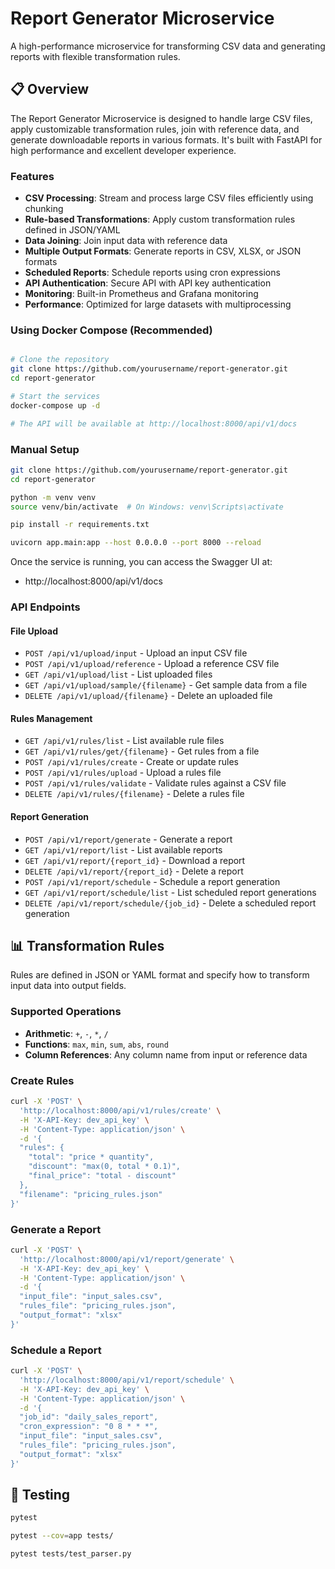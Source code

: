 # Report Generator Microservice

A high-performance microservice for transforming CSV data and generating reports with flexible transformation rules.

## 📋 Overview

The Report Generator Microservice is designed to handle large CSV files, apply customizable transformation rules, join with reference data, and generate downloadable reports in various formats. It's built with FastAPI for high performance and excellent developer experience.

### Features

- **CSV Processing**: Stream and process large CSV files efficiently using chunking
- **Rule-based Transformations**: Apply custom transformation rules defined in JSON/YAML
- **Data Joining**: Join input data with reference data
- **Multiple Output Formats**: Generate reports in CSV, XLSX, or JSON formats
- **Scheduled Reports**: Schedule reports using cron expressions
- **API Authentication**: Secure API with API key authentication
- **Monitoring**: Built-in Prometheus and Grafana monitoring
- **Performance**: Optimized for large datasets with multiprocessing

### Using Docker Compose (Recommended)

```bash

# Clone the repository
git clone https://github.com/yourusername/report-generator.git
cd report-generator

# Start the services
docker-compose up -d

# The API will be available at http://localhost:8000/api/v1/docs
```

### Manual Setup

```bash
git clone https://github.com/yourusername/report-generator.git
cd report-generator

python -m venv venv
source venv/bin/activate  # On Windows: venv\Scripts\activate

pip install -r requirements.txt

uvicorn app.main:app --host 0.0.0.0 --port 8000 --reload
```
Once the service is running, you can access the Swagger UI at:
- http://localhost:8000/api/v1/docs

### API Endpoints

#### File Upload

- `POST /api/v1/upload/input` - Upload an input CSV file
- `POST /api/v1/upload/reference` - Upload a reference CSV file
- `GET /api/v1/upload/list` - List uploaded files
- `GET /api/v1/upload/sample/{filename}` - Get sample data from a file
- `DELETE /api/v1/upload/{filename}` - Delete an uploaded file

#### Rules Management

- `GET /api/v1/rules/list` - List available rule files
- `GET /api/v1/rules/get/{filename}` - Get rules from a file
- `POST /api/v1/rules/create` - Create or update rules
- `POST /api/v1/rules/upload` - Upload a rules file
- `POST /api/v1/rules/validate` - Validate rules against a CSV file
- `DELETE /api/v1/rules/{filename}` - Delete a rules file

#### Report Generation

- `POST /api/v1/report/generate` - Generate a report
- `GET /api/v1/report/list` - List available reports
- `GET /api/v1/report/{report_id}` - Download a report
- `DELETE /api/v1/report/{report_id}` - Delete a report
- `POST /api/v1/report/schedule` - Schedule a report generation
- `GET /api/v1/report/schedule/list` - List scheduled report generations
- `DELETE /api/v1/report/schedule/{job_id}` - Delete a scheduled report generation

## 📊 Transformation Rules

Rules are defined in JSON or YAML format and specify how to transform input data into output fields.

### Supported Operations

- **Arithmetic**: `+`, `-`, `*`, `/`
- **Functions**: `max`, `min`, `sum`, `abs`, `round`
- **Column References**: Any column name from input or reference data

### Create Rules

```bash
curl -X 'POST' \
  'http://localhost:8000/api/v1/rules/create' \
  -H 'X-API-Key: dev_api_key' \
  -H 'Content-Type: application/json' \
  -d '{
  "rules": {
    "total": "price * quantity",
    "discount": "max(0, total * 0.1)",
    "final_price": "total - discount"
  },
  "filename": "pricing_rules.json"
}'
```

### Generate a Report

```bash
curl -X 'POST' \
  'http://localhost:8000/api/v1/report/generate' \
  -H 'X-API-Key: dev_api_key' \
  -H 'Content-Type: application/json' \
  -d '{
  "input_file": "input_sales.csv",
  "rules_file": "pricing_rules.json",
  "output_format": "xlsx"
}'
```

### Schedule a Report

```bash
curl -X 'POST' \
  'http://localhost:8000/api/v1/report/schedule' \
  -H 'X-API-Key: dev_api_key' \
  -H 'Content-Type: application/json' \
  -d '{
  "job_id": "daily_sales_report",
  "cron_expression": "0 8 * * *",
  "input_file": "input_sales.csv",
  "rules_file": "pricing_rules.json",
  "output_format": "xlsx"
}'
```

## 🧪 Testing

```bash
pytest

pytest --cov=app tests/

pytest tests/test_parser.py
```